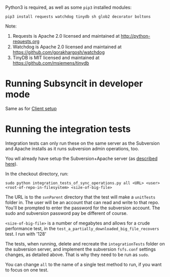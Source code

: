 Python3 is required, as well as some `pip3` installed modules:

```
pip3 install requests watchdog tinydb sh glob2 decorator boltons
```

Note:

1. Requests is Apache 2.0 licensed and maintained at http://python-requests.org
2. Watchdog is Apache 2.0 licensed and maintained at https://github.com/gorakhargosh/watchdog
2. TinyDB is MIT licensed and maintained at https://github.com/msiemens/tinydb

# Running Subsyncit in developer mode

Same as for [Client setup](CLIENT-SETUP.md)

# Running the integration tests

Integration tests can only run these on the same server as the Subversion and Apache installs as it
runs subversion admin operations, too.

You wll already have setup the Subversion+Apache server (as [described here](SERVER-SETUP)).

In the checkout directory, run:

```
sudo python integration_tests_of_sync_operations.py all <URL> <user> <root-of-repo-in-filesystem> <size-of-big-file>
```

The URL is to the `svnParent` directory that the test will make a `unitTests` folder in. The user
will be an account that can read and write to that repo. You'll be prompted to enter the password
for the subversion account. The sudo and subversion password pay be different of course.

`<size-of-big-file>` is a number of megabytes and allows for a crude performance test, in the
`test_a_partially_downloaded_big_file_recovers` test. I run with '128'

The tests, when running, delete and recreate the `integrationTests` folder on the subversion server,
and implement the subversion `fsfs.conf` settings changes, as detailed above. That is why they need
to be run as `sudo`.

You can change `all` to the name of a single test method to run, if you want to focus on one test.